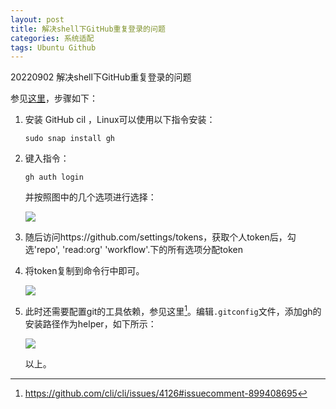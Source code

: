 ```yaml
---
layout: post
title: 解决shell下GitHub重复登录的问题
categories: 系统适配
tags: Ubuntu Github
---
```

20220902 解决shell下GitHub重复登录的问题

参见[这里][gh]，步骤如下：

1. 安装 GitHub cil ，Linux可以使用以下指令安装：

   ```shell
   sudo snap install gh 
   ```

2. 键入指令：

   ```shell
   gh auth login
   ```

   并按照图中的几个选项进行选择：

   ![](https://lh-picbed.oss-cn-chengdu.aliyuncs.com/20220902135712.png)

3. 随后访问https://github.com/settings/tokens，获取个人token后，勾选'repo', 'read:org' 'workflow'.下的所有选项分配token

4. 将token复制到命令行中即可。

   ![](https://lh-picbed.oss-cn-chengdu.aliyuncs.com/20220902135944.png)
   
5. 此时还需要配置git的工具依赖，参见这里[^1]。编辑`.gitconfig`文件，添加gh的安装路径作为helper，如下所示：

   ![](https://lh-picbed.oss-cn-chengdu.aliyuncs.com/20220902153837.png)

   以上。

[gh]: https://github.com/cli/cli/blob/trunk/docs/install_linux.md

[^1]: https://github.com/cli/cli/issues/4126#issuecomment-899408695
